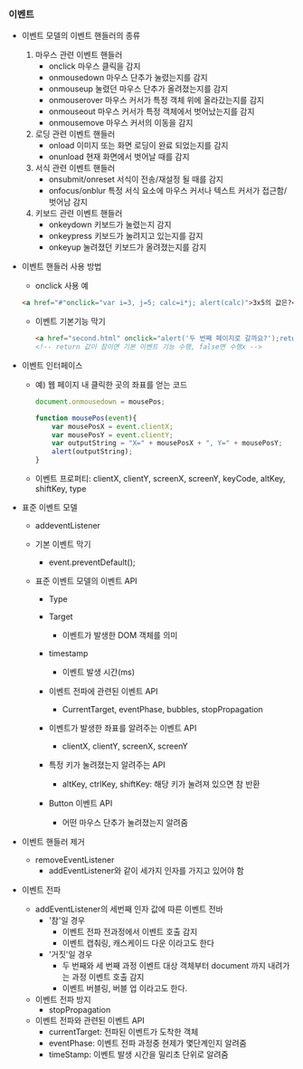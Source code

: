 ### 이벤트

- 이벤트 모델의 이벤트 핸들러의 종류
  1. 마우스 관련 이벤트 핸들러
     - onclick					마우스 클릭을 감지
     - onmousedown	 마우스 단추가 눌렸는지를 감지
     - onmouseup		  눌렸던 마우스 단추가 올려졌는지를 감지
     - onmouserover	  마우스 커서가 특정 객체 위에 올라갔는지를 감지
     - onmouseout		  마우스 커서가 특정 객체에서 벗어났는지를 감지
     - onmousemove	  마우스 커서의 이동을 감지
  2. 로딩 관련 이벤트 핸들러
     - onload					이미지 또는 화면 로딩이 완료 되었는지를 감지
     - onunload				현재 화면에서 벗어날 때를 감지
  3. 서식 관련 이벤트 핸들러
     - onsubmit/onreset	서식이 전송/재설정 될 때를 감지
     - onfocus/onblur		 특정 서식 요소에 마우스 커서나 텍스트 커서가 접근함/벗어남 감지
  4. 키보드 관련 이벤트 핸들러
     - onkeydown				키보드가 눌렸는지 감지
     - onkeypress				키보드가 눌려지고 있는지를 감지
     - onkeyup					 눌려졌던 키보드가 올려졌는지를 감지

- 이벤트 핸들러 사용 방법

  - onclick 사용 예

  ```html
  <a href="#"onclick="var i=3, j=5; calc=i*j; alert(calc)">3x5의 값은?</a>
  ```

  - 이벤트 기본기능 막기

    ```html
    <a href="second.html" onclick="alert('두 번째 페이지로 갈까요?');return true;">Second Page</a>
    <!-- return 값이 참이면 기본 이벤트 기능 수행, false면 수행x -->
    ```

- 이벤트 인터페이스

  - 예) 웹 페이지 내 클릭한 곳의 좌표를 얻는 코드

    ```javascript
    document.onmousedown = mousePos;
    
    function mousePos(event){
        var mousePosX = event.clientX;
        var mousePosY = event.clientY;
        var outputString = "X=" + mousePosX + ", Y=" + mousePosY;
        alert(outputString);
    }
    ```

  - 이벤트 프로퍼티: clientX, clientY, screenX, screenY, keyCode, altKey, shiftKey, type

- 표준 이벤트 모델

  - addeventListener

  - 기본 이벤트 막기

    - event.preventDefault();

  - 표준 이벤트 모델의 이벤트 API

    - Type
    - Target
      - 이벤트가 발생한 DOM 객체를 의미

    - timestamp
      - 이벤트 발생 시간(ms)
    - 이벤트 전파에 관련된 이벤트 API
      - CurrentTarget, eventPhase, bubbles, stopPropagation
    - 이벤트가 발생한 좌표를 알려주는 이벤트 API
      - clientX, clientY, screenX, screenY
    - 특정 키가 눌려졌는지 알려주는 API
      - altKey, ctrlKey, shiftKey: 해당 키가 눌려져 있으면 참 반환
    - Button 이벤트 API
      - 어떤 마우스 단추가 눌려졌는지 알려줌

- 이벤트 핸들러 제거
  - removeEventListener
    - addEventListener와 같이 세가지 인자를 가지고 있어야 함
- 이벤트 전파
  - addEventListener의 세번째 인자 값에 따른 이벤트 전바
    - '참'일 경우
      - 이벤트 전파 전과정에서 이벤트 호출 감지
      - 이벤트 캡춰링, 캐스케이드 다운 이라고도 한다
    - '거짓'일 경우
      - 두 번째와 세 번째 과정 이벤트 대상 객체부터 document 까지 내려가는 과정 이벤트 호출 감지
      - 이벤트 버블링, 버블 업 이라고도 한다.
  - 이벤트 전파 방지
    - stopPropagation
  - 이벤트 전파와 관련된 이벤트 API
    - currentTarget: 전파된 이벤트가 도착한 객체
    - eventPhase: 이벤트 전파 과정중 현제가 몇단계인지 알려줌
    - timeStamp: 이벤트 발생 시간을 밀리초 단위로 알려줌